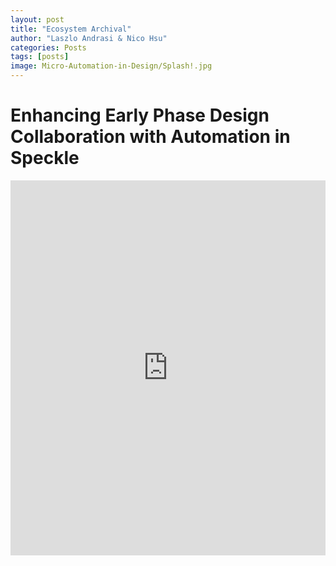 ```yaml
---
layout: post
title: "Ecosystem Archival"
author: "Laszlo Andrasi & Nico Hsu"
categories: Posts
tags: [posts]
image: Micro-Automation-in-Design/Splash!.jpg
---
```


# Enhancing Early Phase Design Collaboration with Automation in Speckle

<iframe src="http://www.hsunico.com/ecosystem-archival.html" width="100%" height="600" frameborder="0" allowfullscreen></iframe>
